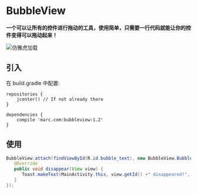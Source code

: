 # BubbleView

**一个可以让所有的控件进行拖动的工具，使用简单，只需要一行代码就能让你的控件变得可以拖动起来！**

![仿雅虎加载](https://github.com/broderickwang/BubbleViewDemo/blob/master/screenshot/2017-09-07%2021.15.25.gif) 

## 引入

在 build.gradle 中配置:

```
repositories {
    jcenter() // If not already there
}

dependencies {
    compile 'marc.com:bubbleview:1.2'
}
```

## 使用

```Java
BubbleView.attach(findViewById(R.id.bubble_text), new BubbleView.BubbleDisappearListner() {
   @Override
   public void disappear(View view) {
      Toast.makeText(MainActivity.this, view.getId() +" disappeared!", Toast.LENGTH_SHORT).show();
   }
});
```

